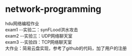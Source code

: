 # network-programming
hdu网络编程作业  
exam1 --实验二：synFLood洪水攻击  
exam2 --实验三：UDP网络聊天室  
exam3 --实验四：TCP网络聊天室  
大作业：简易云盘实现，参考了github的代码，加了用户的注册 
